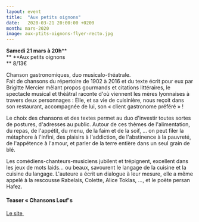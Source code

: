 ```yaml
---
layout: event
title:  "Aux petits oignons"
date:   2020-03-21 20:00:00 +0200
month: mars-2020
image: aux-ptits-oignons-flyer-recto.jpg
---
```




**Samedi 21 mars à 20h****  
** **Aux petits oignons  
** 8/13€

<p align="LEFT">
  Chanson gastronomiques, duo musicalo-théatrale.<br /> Fait de chansons du répertoire de 1902 à 2016 et du texte écrit pour eux par Brigitte Mercier mêlant propos gourmands et citations littéraires, le spectacle musical et théâtral raconte d'où viennent les mères lyonnaises à travers deux personnages : Elle, et sa vie de cuisinière, nous reçoit dans son restaurant, accompagnée de lui, son « client gastronome préféré » !
</p>

<p align="LEFT">
  Le choix des chansons et des textes permet au duo d'investir toutes sortes de postures, d'adresses au public. Autour de ces thèmes de l'alimentation, du repas, de l'appétit, du menu, de la faim et de la soif, … on peut filer la métaphore à l'infini, des plaisirs à l'addiction, de l'abstinence à la pauvreté, de l'appétence à l'amour, et parler de la terre entière dans un seul grain de blé.
</p>

<p align="LEFT">
  Les comédiens-chanteurs-musiciens jubilent et trépignent, excellent dans les jeux de mots laids... ou beaux, savourent le langage de la cuisine et la cuisine du langage. L'auteure a écrit un dialogue à leur mesure, elle a même appelé à la rescousse Rabelais, Colette, Alice Toklas, …, et le poète persan Hafez.
</p>

#### Teaser « Chansons Louf's





[Le site ](http://helenegrange.blogspot.com/)